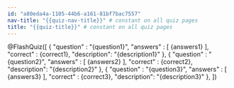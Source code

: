 ```yaml
---
id: "a80eda4a-1105-44b6-a161-81bf7bac7557"
nav-title: "{{quiz-nav-title}}" # constant on all quiz pages
title: "{{quiz-title}}" # constant on all quiz pages
---
```


@FlashQuiz([
    {
      "question"  : "{question1}",
      "answers" : [ {answers1} ],
      "correct"  : {correct1},
      "description": "{description1}"
    },
    {
      "question"  : "{question2}",
      "answers" : [ {answers2} ],
      "correct"  : {correct2},
      "description": "{description2}"
    },
    {
      "question"  : "{question3}",
      "answers" : [ {answers3} ],
      "correct"  : {correct3},
      "description": "{description3}"
    },
])